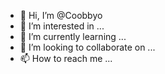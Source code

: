 - 👋 Hi, I’m @Coobbyo
- 👀 I’m interested in ...
- 🌱 I’m currently learning ...
- 💞️ I’m looking to collaborate on ...
- 📫 How to reach me ...

<!---
Coobbyo/Coobbyo is a ✨ special ✨ repository because its `README.md` (this file) appears on your GitHub profile.
You can click the Preview link to take a look at your changes.
--->
